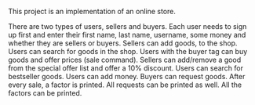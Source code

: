 This project is an implementation of an online store.

There are two types of users, sellers and buyers. Each user needs to sign up first and enter their first name, last name, username, some money and whether they are sellers or buyers. 
Sellers can add goods, to the shop. Users can search for goods in the shop.
Users with the buyer tag can buy goods and offer prices (sale command). 
Sellers can add/remove a good from the special offer list and offer a 10% discount. 
Users can search for bestseller goods. 
Users can add money. 
Buyers can request goods.
After every sale, a factor is printed. 
All requests can be printed as well. 
All the factors can be printed. 


